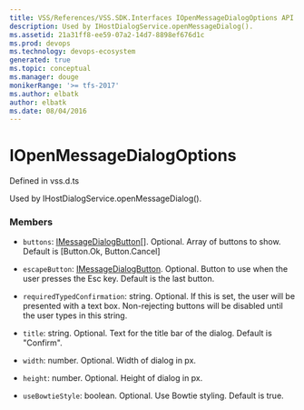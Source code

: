 ```yaml
---
title: VSS/References/VSS.SDK.Interfaces IOpenMessageDialogOptions API | Extensions for Visual Studio Team Services
description: Used by IHostDialogService.openMessageDialog().
ms.assetid: 21a31ff8-ee59-07a2-14d7-8898ef676d1c
ms.prod: devops
ms.technology: devops-ecosystem
generated: true
ms.topic: conceptual
ms.manager: douge
monikerRange: '>= tfs-2017'
ms.author: elbatk
author: elbatk
ms.date: 08/04/2016
---
```


# IOpenMessageDialogOptions

Defined in vss.d.ts


Used by IHostDialogService.openMessageDialog(). 

### Members

* `buttons`: [IMessageDialogButton](../../../VSS/References/VSS_SDK_Interfaces/IMessageDialogButton.md)[]. Optional. Array of buttons to show. Default is [Button.Ok, Button.Cancel]

* `escapeButton`: [IMessageDialogButton](../../../VSS/References/VSS_SDK_Interfaces/IMessageDialogButton.md). Optional. Button to use when the user presses the Esc key. Default is the last button.

* `requiredTypedConfirmation`: string. Optional. If this is set, the user will be presented with a text box. Non-rejecting buttons will be disabled until the user types in this string.

* `title`: string. Optional. Text for the title bar of the dialog. Default is &quot;Confirm&quot;.

* `width`: number. Optional. Width of dialog in px.

* `height`: number. Optional. Height of dialog in px.

* `useBowtieStyle`: boolean. Optional. Use Bowtie styling. Default is true.

